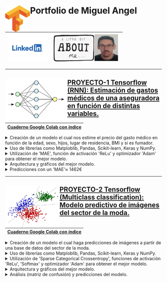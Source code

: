 # <img align="left" width="80" src="https://github.com/Miqquelangel/Portfolio-Miguel-Angel/blob/main/Imagen/descarga%20(2).png"> Portfolio de Miguel Angel 

|[<img width="130" src="https://github.com/Miqquelangel/Portfolio-Miguel-Angel/blob/main/Imagen/descarga.png">](https://www.linkedin.com/in/miguel-%C3%A1ngel-mulas-rodr%C3%ADguez-a679b3216/)|[<img width="220" src="https://github.com/Miqquelangel/Portfolio-Miguel-Angel/blob/main/Imagen/about%20me.png">](https://github.com/Miqquelangel/Portfolio-Miguel-Angel/tree/main/ABOUT%20ME)|
|---|---|


---
## [PROYECTO-1 Tensorflow <img align="left" width="200" src="https://github.com/Miqquelangel/Portfolio-Miguel-Angel/blob/main/Imagen/a.png"> (RNN): Estimación de gastos médicos de una aseguradora en función de distintas variables.](https://github.com/Miqquelangel/Portfolio-Miguel-Angel/blob/main/Predicci%C3%B3n_de_gastos_m%C3%A9dicos.ipynb)
|[Cuaderno Google Colab con índice](https://colab.research.google.com/github/Miqquelangel/Portfolio-Miguel-Angel/blob/main/Predicci%C3%B3n_de_gastos_m%C3%A9dicos.ipynb)|
|---|

<details>
<summary>Creación de un modelo el cual nos estime el precio del gasto médico en función de la edad, sexo, hijos, lugar de residencia, BMI y si es fumador.</summary>
<br>
<img src="https://github.com/Miqquelangel/Portfolio-Miguel-Angel/blob/main/Imagen/Captura.PNG">
</details>

<details>
<summary>Uso de librerías como Matploblib, Pandas, Scikit-learn, Keras y NumPy.</summary>
<br>
<ul><li>Gráfico donde se muestra el Learning Rate:</li>
</ul><img src="https://github.com/Miqquelangel/Portfolio-Miguel-Angel/blob/main/Imagen/lr.png">
  <ul><li>Gráfico del 'MAE' respecto el Learning Rate:</li>
</ul><img src="https://github.com/Miqquelangel/Portfolio-Miguel-Angel/blob/main/Imagen/descarga%20(1).png">
</details>

<details>
<summary>Utilización de 'MAE', función de activación 'ReLu' y optimizador 'Adam' para obtener el mejor modelo.</summary>
<br>
<img src="https://github.com/Miqquelangel/Portfolio-Miguel-Angel/blob/main/Imagen/Capturakeras.PNG">
</details>

<details>
<summary>Arquitectura y gráficos del mejor modelo.</summary>
<br>
<ul><li>Sumario:</li>
</ul><img width="600" src="https://github.com/Miqquelangel/Portfolio-Miguel-Angel/blob/main/Imagen/summary.PNG">
  <ul><li>Layers:</li>
</ul><img width="600" src="https://github.com/Miqquelangel/Portfolio-Miguel-Angel/blob/main/Imagen/layers.PNG">
</details>

<details>
<summary>Predicciones con un 'MAE'≈ 1462€ </summary>
<br>
<img width="300" src="https://github.com/Miqquelangel/Portfolio-Miguel-Angel/blob/main/Imagen/mae.PNG">
</details>

---

## [PROYECTO-2 Tensorflow <img align="left" width="175" src="https://github.com/Miqquelangel/Portfolio-Miguel-Angel/blob/main/Imagen/proyecto2/portada%20proyecto.jpeg"> (Multiclass classification): Modelo predictivo de imágenes del sector de la moda.](https://github.com/Miqquelangel/Portfolio-Miguel-Angel/blob/main/Modelo_predictivo_de_im%C3%A1genes_del_sector_de_la_moda.ipynb)
|[Cuaderno Google Colab con índice](https://colab.research.google.com/github/Miqquelangel/Portfolio-Miguel-Angel/blob/main/Modelo_predictivo_de_im%C3%A1genes_del_sector_de_la_moda.ipynb)|
|---|

<details>
<summary>Creación de un modelo el cual haga predicciones de imágenes a partir de una base de datos del sector de la moda.</summary>
<br>
<img src="https://github.com/Miqquelangel/Portfolio-Miguel-Angel/blob/main/Imagen/proyecto2/data1.PNG">
</details>

<details>
<summary>Uso de librerías como Matploblib, Pandas, Scikit-learn, Keras y NumPy.</summary>
<br>
<ul><li>Gráfico donde se muestra el Learning Rate:</li>
</ul><img src="https://github.com/Miqquelangel/Portfolio-Miguel-Angel/blob/main/Imagen/proyecto2/lr.PNG">
  <ul><li>Gráfico de los parámetros Loss, Accuracy y Learning Rate:</li>
</ul><img src="https://github.com/Miqquelangel/Portfolio-Miguel-Angel/blob/main/Imagen/proyecto2/loss.PNG">
</details>

<details>
<summary>Utilización de 'Sparse Categorical Crossentropy', funciones de activación 'ReLu', 'Softmax' y optimizador 'Adam' para obtener el mejor modelo.</summary>
<br>
<img src="https://github.com/Miqquelangel/Portfolio-Miguel-Angel/blob/main/Imagen/proyecto2/modelo.PNG">
</details>

<details>
<summary>Arquitectura y gráficos del mejor modelo.</summary>
<br>
<ul><li>Sumario:</li>
</ul><img width="600" src="https://github.com/Miqquelangel/Portfolio-Miguel-Angel/blob/main/Imagen/proyecto2/sumario.PNG">
  <ul><li>Layers:</li>
</ul><img width="600" src="https://github.com/Miqquelangel/Portfolio-Miguel-Angel/blob/main/Imagen/proyecto2/layers.PNG">
</details>

<details>
<summary>Análisis (matriz de confusión) y predicciones del modelo. </summary>
<br>
<ul><li>Matriz de confusión::</li>
</ul><img width="1000" src="https://github.com/Miqquelangel/Portfolio-Miguel-Angel/blob/main/Imagen/proyecto2/matriz.PNG">
  <ul><li>Predicciones:</li>
</ul><img width="1200" src="https://github.com/Miqquelangel/Portfolio-Miguel-Angel/blob/main/Imagen/proyecto2/predicciones.png">
</details>
